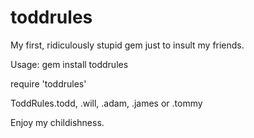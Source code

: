 toddrules
=========

My first, ridiculously stupid gem just to insult my friends. 

Usage: gem install toddrules

require 'toddrules'

ToddRules.todd, .will, .adam, .james or .tommy

Enjoy my childishness.


